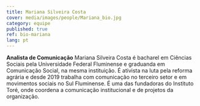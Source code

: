 ```yaml
---
title: Mariana Silveira Costa
cover: media/images/people/Mariana_bio.jpg
category: equipe
published: true
ref: bio-mariana
lang: pt
---
```

**Analista de Comunicação** Mariana Silveira Costa é bacharel em Ciências Sociais pela Universidade Federal Fluminense e graduanda em Comunicação Social, na mesma instituição. É ativista na luta pela reforma agrária e desde 2019 trabalha com comunicação no terceiro setor e em movimentos sociais no Sul Fluminense. É uma das fundadoras do Instituto Toré, onde coordena a comunicação institucional e de projetos da organização.
